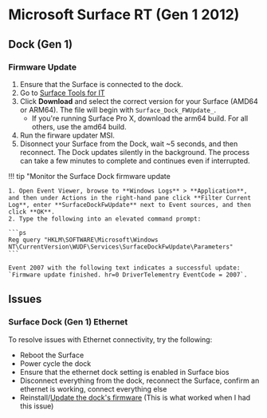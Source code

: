 # Microsoft Surface RT (Gen 1 2012)

## Dock (Gen 1)

### Firmware Update

1. Ensure that the Surface is connected to the dock.
2. Go to [Surface Tools for IT](https://go.microsoft.com/fwlink/?linkid=2147546)
3. Click **Download** and select the correct version for your Surface (AMD64 or ARM64). The file will begin with `Surface_Dock_FWUpdate_`.
      - If you're running Surface Pro X, download the arm64 build. For all others, use the amd64 build. 
4. Run the firware updater MSI.
5. Disonnect your Surface from the Dock, wait ~5 seconds, and then reconnect. The Dock updates silently in the background. The process can take a few minutes to complete and continues even if interrupted.

!!! tip "Monitor the Surface Dock firmware update

    1. Open Event Viewer, browse to **Windows Logs** > **Application**, and then under Actions in the right-hand pane click **Filter Current Log**, enter **SurfaceDockFwUpdate** next to Event sources, and then click **OK**.
    2. Type the following into an elevated command prompt:

    ```ps
    Reg query "HKLM\SOFTWARE\Microsoft\Windows NT\CurrentVersion\WUDF\Services\SurfaceDockFwUpdate\Parameters"
    ```

    Event 2007 with the following text indicates a successful update: `Firmware update finished. hr=0 DriverTelementry EventCode = 2007`.

## Issues

### Surface Dock (Gen 1) Ethernet

To resolve issues with Ethernet connectivity, try the following:

- Reboot the Surface
- Power cycle the dock
- Ensure that the ethernet dock setting is enabled in Surface bios
- Disconnect everything from the dock, reconnect the Surface, confirm an ethernet is working, connect everything else
- Reinstall/[Update the dock's firmware](#firmware-update) (This is what worked when I had this issue)

